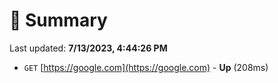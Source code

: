 # 📖 Summary
Last updated: **7/13/2023, 4:44:26 PM**

- `GET` [https://google.com](https://google.com) - **Up** (208ms)

